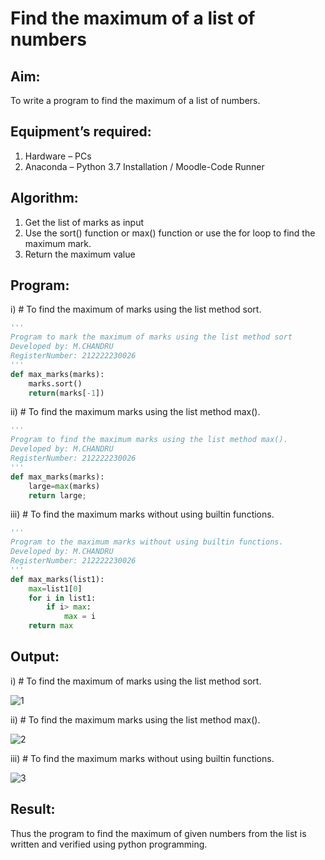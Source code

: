 # Find the maximum of a list of numbers
## Aim:
To write a program to find the maximum of a list of numbers.
## Equipment’s required:
1.	Hardware – PCs
2.	Anaconda – Python 3.7 Installation / Moodle-Code Runner
## Algorithm:
1.	Get the list of marks as input
2.	Use the sort() function or max() function or use the for loop to find the maximum mark.
3.	Return the maximum value
## Program:

i)	# To find the maximum of marks using the list method sort.
```Python
''' 
Program to mark the maximum of marks using the list method sort
Developed by: M.CHANDRU
RegisterNumber: 212222230026
'''
def max_marks(marks):
    marks.sort()
    return(marks[-1])

```

ii)	# To find the maximum marks using the list method max().
```Python
''' 
Program to find the maximum marks using the list method max().
Developed by: M.CHANDRU
RegisterNumber: 212222230026
'''
def max_marks(marks):
    large=max(marks)
    return large;

```

iii) # To find the maximum marks without using builtin functions.
```Python
''' 
Program to the maximum marks without using builtin functions.
Developed by: M.CHANDRU
RegisterNumber: 212222230026
'''
def max_marks(list1):
    max=list1[0]
    for i in list1:
        if i> max:
            max = i
    return max

```

## Output:

i)	# To find the maximum of marks using the list method sort.

![1](https://user-images.githubusercontent.com/119393023/235291939-aea8c014-60ad-47b6-81a6-225c5526278f.png)

ii)	# To find the maximum marks using the list method max().

![2](https://user-images.githubusercontent.com/119393023/235291971-e138845b-96fa-46f3-9030-7cc4f099d791.png)

iii) # To find the maximum marks without using builtin functions.

![3](https://user-images.githubusercontent.com/119393023/235292343-d208e339-f686-4642-8c37-86a69bc99543.png)


## Result:
Thus the program to find the maximum of given numbers from the list is written and verified using python programming.
